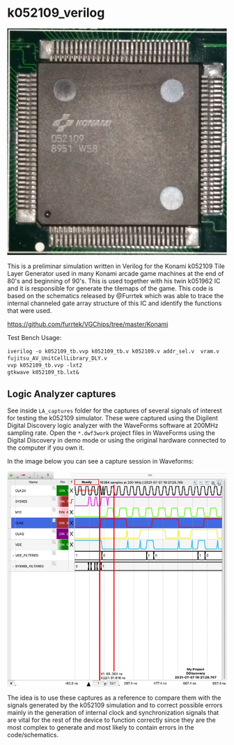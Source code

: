 # k052109_verilog

!["052109"](https://github.com/RndMnkIII/k052109_verilog/blob/main/img/konami_052109.jpg)

This is a preliminar simulation written in Verilog for the Konami k052109 Tile Layer Generator
used in many Konami arcade game machines at the end of 80's and beginning of 90's. This is used together
with his twin k051962 IC and it is responsible for generate the tilemaps of the game. This code is based 
on the schematics released by @Furrtek which was able to trace the internal channeled gate array structure
of this IC and identify the functions that were used.

https://github.com/furrtek/VGChips/tree/master/Konami

Test Bench Usage:
```
iverilog -o k052109_tb.vvp k052109_tb.v k052109.v addr_sel.v  vram.v fujitsu_AV_UnitCellLibrary_DLY.v
vvp k052109_tb.vvp -lxt2
gtkwave k052109_tb.lxt&
```

## Logic Analyzer captures

See inside `LA_captures` folder for the captures of several signals of interest for testing the k052109 simulator.
These were captured using the Digilent Digital Discovery logic analyzer with the WaveForms software at 200MHz sampling
rate. Open the `*.dwf3work` project files in WaveForms using the Digital Discovery in demo mode or using the original hardware connected to the computer if you own it.

In the image below you can see a capture session in Waveforms:

!["VDE capture in WaveForms"](https://github.com/RndMnkIII/k052109_verilog/blob/main/LA_captures/M12_PE_PQ_VDE_SYSRES.jpg)

The idea is to use these captures as a reference to compare them with the signals generated by the k052109 simulation and to correct possible errors mainly in the generation of internal clock and synchronization signals that are vital for the rest of the device to function correctly since they are the most complex to generate and most likely to contain errors in the code/schematics.
